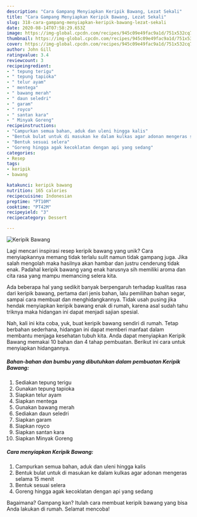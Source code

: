 ```yaml
---
description: "Cara Gampang Menyiapkan Keripik Bawang, Lezat Sekali"
title: "Cara Gampang Menyiapkan Keripik Bawang, Lezat Sekali"
slug: 318-cara-gampang-menyiapkan-keripik-bawang-lezat-sekali
date: 2020-08-14T07:58:29.653Z
image: https://img-global.cpcdn.com/recipes/945c09e49fac9a1d/751x532cq70/keripik-bawang-foto-resep-utama.jpg
thumbnail: https://img-global.cpcdn.com/recipes/945c09e49fac9a1d/751x532cq70/keripik-bawang-foto-resep-utama.jpg
cover: https://img-global.cpcdn.com/recipes/945c09e49fac9a1d/751x532cq70/keripik-bawang-foto-resep-utama.jpg
author: John Gill
ratingvalue: 3.4
reviewcount: 3
recipeingredient:
- " tepung terigu"
- " tepung tapioka"
- " telur ayam"
- " mentega"
- " bawang merah"
- " daun seledri"
- " garam"
- " royco"
- " santan kara"
- " Minyak Goreng"
recipeinstructions:
- "Campurkan semua bahan, aduk dan uleni hingga kalis"
- "Bentuk bulat untuk di masukan ke dalam kulkas agar adonan mengeras selama 15 menit"
- "Bentuk sesuai selera"
- "Goreng hingga agak kecoklatan dengan api yang sedang"
categories:
- Resep
tags:
- keripik
- bawang

katakunci: keripik bawang 
nutrition: 165 calories
recipecuisine: Indonesian
preptime: "PT10M"
cooktime: "PT42M"
recipeyield: "3"
recipecategory: Dessert

---
```



![Keripik Bawang](https://img-global.cpcdn.com/recipes/945c09e49fac9a1d/751x532cq70/keripik-bawang-foto-resep-utama.jpg)

Lagi mencari inspirasi resep keripik bawang yang unik? Cara menyiapkannya memang tidak terlalu sulit namun tidak gampang juga. Jika salah mengolah maka hasilnya akan hambar dan justru cenderung tidak enak. Padahal keripik bawang yang enak harusnya sih memiliki aroma dan cita rasa yang mampu memancing selera kita.

Ada beberapa hal yang sedikit banyak berpengaruh terhadap kualitas rasa dari keripik bawang, pertama dari jenis bahan, lalu pemilihan bahan segar, sampai cara membuat dan menghidangkannya. Tidak usah pusing jika hendak menyiapkan keripik bawang enak di rumah, karena asal sudah tahu triknya maka hidangan ini dapat menjadi sajian spesial.




Nah, kali ini kita coba, yuk, buat keripik bawang sendiri di rumah. Tetap berbahan sederhana, hidangan ini dapat memberi manfaat dalam membantu menjaga kesehatan tubuh kita. Anda dapat menyiapkan Keripik Bawang memakai 10 bahan dan 4 tahap pembuatan. Berikut ini cara untuk menyiapkan hidangannya.

<!--inarticleads1-->

##### Bahan-bahan dan bumbu yang dibutuhkan dalam pembuatan Keripik Bawang:

1. Sediakan  tepung terigu
1. Gunakan  tepung tapioka
1. Siapkan  telur ayam
1. Siapkan  mentega
1. Gunakan  bawang merah
1. Sediakan  daun seledri
1. Siapkan  garam
1. Siapkan  royco
1. Siapkan  santan kara
1. Siapkan  Minyak Goreng




<!--inarticleads2-->

##### Cara menyiapkan Keripik Bawang:

1. Campurkan semua bahan, aduk dan uleni hingga kalis
1. Bentuk bulat untuk di masukan ke dalam kulkas agar adonan mengeras selama 15 menit
1. Bentuk sesuai selera
1. Goreng hingga agak kecoklatan dengan api yang sedang




Bagaimana? Gampang kan? Itulah cara membuat keripik bawang yang bisa Anda lakukan di rumah. Selamat mencoba!
